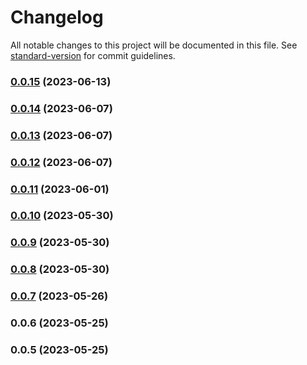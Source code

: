 # Changelog

All notable changes to this project will be documented in this file. See [standard-version](https://github.com/conventional-changelog/standard-version) for commit guidelines.

### [0.0.15](https://github.com/rkanik/sveltuse/compare/v0.0.14...v0.0.15) (2023-06-13)

### [0.0.14](https://github.com/rkanik/sveltuse/compare/v0.0.13...v0.0.14) (2023-06-07)

### [0.0.13](https://github.com/rkanik/sveltuse/compare/v0.0.12...v0.0.13) (2023-06-07)

### [0.0.12](https://github.com/rkanik/sveltuse/compare/v0.0.11...v0.0.12) (2023-06-07)

### [0.0.11](https://github.com/rkanik/sveltuse/compare/v0.0.10...v0.0.11) (2023-06-01)

### [0.0.10](https://github.com/rkanik/sveltuse/compare/v0.0.9...v0.0.10) (2023-05-30)

### [0.0.9](https://github.com/rkanik/sveltuse/compare/v0.0.8...v0.0.9) (2023-05-30)

### [0.0.8](https://github.com/rkanik/sveltuse/compare/v0.0.7...v0.0.8) (2023-05-30)

### [0.0.7](https://github.com/rkanik/sveltuse/compare/v0.0.6...v0.0.7) (2023-05-26)

### 0.0.6 (2023-05-25)

### 0.0.5 (2023-05-25)
